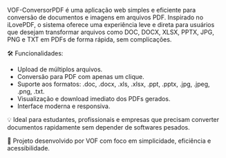 VOF-ConversorPDF é uma aplicação web simples e eficiente para conversão de documentos e imagens em arquivos PDF. Inspirado no iLovePDF, o sistema oferece uma experiência leve e direta para usuários que desejam transformar arquivos como DOC, DOCX, XLSX, PPTX, JPG, PNG e TXT em PDFs de forma rápida, sem complicações.

🛠️ Funcionalidades:
- Upload de múltiplos arquivos.
- Conversão para PDF com apenas um clique.
- Suporte aos formatos: .doc, .docx, .xls, .xlsx, .ppt, .pptx, .jpg, .jpeg, .png, .txt.
- Visualização e download imediato dos PDFs gerados.
- Interface moderna e responsiva.

💡 Ideal para estudantes, profissionais e empresas que precisam converter documentos rapidamente sem depender de softwares pesados.

🚀 Projeto desenvolvido por VOF com foco em simplicidade, eficiência e acessibilidade.

